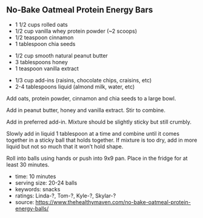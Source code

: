 No-Bake Oatmeal Protein Energy Bars
-----

- 1 1/2 cups rolled oats
- 1/2 cup vanilla whey protein powder (~2 scoops)
- 1/2 teaspoon cinnamon
- 1 tablespoon chia seeds
<!-- -->
- 1/2 cup smooth natural peanut butter
- 3 tablespoons honey
- 1 teaspoon vanilla extract
<!-- -->
- 1/3 cup add-ins (raisins, chocolate chips, craisins, etc)
- 2-4 tablespoons liquid (almond milk, water, etc)
<!-- -->
Add oats, protein powder, cinnamon and chia seeds to a large bowl.

Add in peanut butter, honey and vanilla extract. Stir to combine.

Add in preferred add-in. Mixture should be slightly sticky but still crumbly.

Slowly add in liquid 1 tablespoon at a time and combine until it comes together in a sticky ball that holds together. If mixture is too dry, add in more liquid but not so much that it won’t hold shape.

Roll into balls using hands or push into 9x9 pan. Place in the fridge for at least 30 minutes.

- time: 10 minutes
- serving size: 20-24 balls
- keywords: snacks
- ratings: Linda-?, Tom-?, Kyle-?, Skylar-?
- source: https://www.thehealthymaven.com/no-bake-oatmeal-protein-energy-balls/
